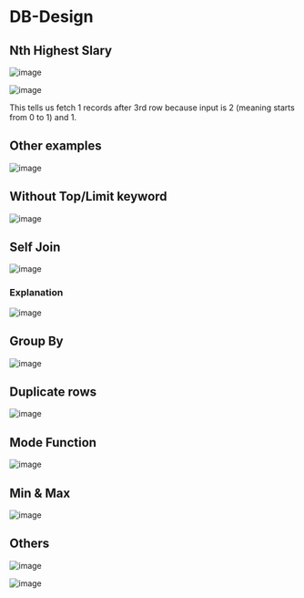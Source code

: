 # DB-Design

## Nth Highest Slary 

![image](https://user-images.githubusercontent.com/115500959/196876183-91809fa5-5070-41f0-aa60-664d1ef117c4.png)

![image](https://user-images.githubusercontent.com/115500959/196876305-bb800f32-3ce3-4ae1-9cb3-48beaf389d49.png) <br>

This tells us fetch 1 records after 3rd row because input is 2 (meaning starts from 0 to 1) and 1.

## Other examples

![image](https://user-images.githubusercontent.com/115500959/196877627-965bd822-8133-4025-886d-5a0a971f2a60.png)

## Without Top/Limit keyword

![image](https://user-images.githubusercontent.com/115500959/196878274-0b819b76-76d2-4472-8087-f1236bfe0f06.png)

## Self Join

![image](https://user-images.githubusercontent.com/115500959/196879751-25e1a2f1-8286-486b-9c58-e9397f5d6cf9.png)

### Explanation 

![image](https://user-images.githubusercontent.com/115500959/196880182-5a3537e9-398f-4f0f-9b15-32cbf7d463c0.png)


## Group By

![image](https://user-images.githubusercontent.com/115500959/196878680-aac4dba4-fb12-4722-8104-119e5da0b14c.png)

## Duplicate rows 

![image](https://user-images.githubusercontent.com/115500959/196878897-2dfdf054-df76-49c3-a3b6-78f54d7e3d8e.png)

## Mode Function
![image](https://user-images.githubusercontent.com/115500959/196879088-3b278d61-726a-4208-a061-078dcf776af7.png)

## Min & Max 

![image](https://user-images.githubusercontent.com/115500959/196879350-d2233565-c787-40a3-96b1-0bf9967a4962.png)

## Others
![image](https://user-images.githubusercontent.com/115500959/196880456-b3a1c63e-77b5-4b56-8c7e-c85523cfb247.png)

![image](https://user-images.githubusercontent.com/115500959/196880890-4b3101d5-bb53-44ac-90ca-96d0c1fbe21b.png)

